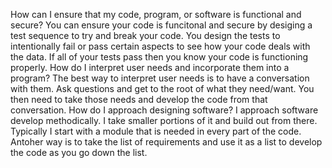 How can I ensure that my code, program, or software is functional and secure?
  You can ensure your code is funcitonal and secure by desiging a test sequence to try and break your code. You design the tests to intentionally fail or pass certain aspects to see how your code deals with the data. If all of your tests pass then you know your code is functioning properly.
How do I interpret user needs and incorporate them into a program?
  The best way to interpret user needs is to have a conversation with them. Ask questions and get to the root of what they need/want. You then need to take those needs and develop the code from that conversation.
How do I approach designing software?
  I approach software develop methodically. I take smaller portions of it and build out from there. Typically I start with a module that is needed in every part of the code. Antoher way is to take the list of requirements and use it as a list to develop the code as you go down the list.
